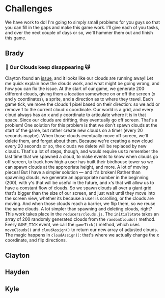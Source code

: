 
# Challenges
We have work to do! I'm going to simply small problems for you guys so that you can fill in the gaps and make this game work. I'll give each of you tasks, and over the next couple of days or so, we'll hammer them out and finish this game. 

## Brady

### 🛑 Our Clouds keep disappearing 🙀
Clayton found an [issue](https://github.com/GM-Coding-Club/birdhouse/issues/2), and it looks like our clouds are running away! Let me quick explain how the clouds work, and what might be going wrong, and how you can fix the issue. At the start of our game, we generate 200 different clouds, giving them a location somewhere on or off the screen (x and y coordinates), a sprite, and a direction as to where they travel. Each game tick, we move the clouds 1 pixel based on their direction: so we add or remove 1 to the current cloud x coordinate. Our world is a grid, and every cloud always has an x and y coordinate to articulate where it is in that space. Since our clouds are drifting, they eventually go off screen. That's a problem! One solution for this problem is that we don't spawn clouds at the start of the game, but rather create new clouds on a timer (every 20 seconds maybe). When those clouds eventually move off screen, we'll delete them, and forget about them. Because we're creating a new cloud every 20 seconds or so, the clouds we delete will be replaced by new clouds. That's a lot of steps, though, and would require us to remember the last time that we spawned a cloud, to make events to know when clouds go off screen, to track how high a user has built their birdhouse tower so we can spawn clouds at the appropriate height, and more. A lot of moving pieces! But I have a simpler solution — and it's broken! Rather than spawning clouds, we generate an appropriate number in the beginning (200), with y's that will be useful in the future, and x's that will allow us to have a constant flow of clouds. So we spawn clouds all over a giant grid that's bigger than the size of our screen, and just wait until they move into the screen view, whether its because a user is scrolling, or the clouds are moving. And when those clouds reach a barrier, we flip them, so we reuse the same clouds. A lot simpler than spawning and deleting clouds, right? This work takes place in the `reducers/clouds.js`. The `initialState` takes an array of 200 randomly generated clouds from the `randomClouds()` method. Every `GAME_TICK` event, we call the `gameTick()` method, which uses `moveClouds()` and `cloudAssign()` to return our new array of adjusted clouds. The magic happens in `cloudAssign()`: that's where we actually change the x coordinate, and flip directions. 

## Clayton

## Hayden

## Kyle 

